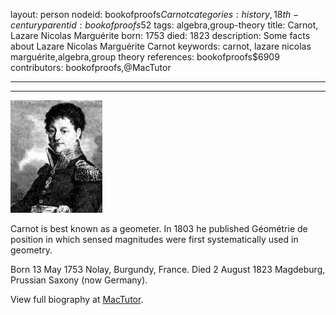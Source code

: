 layout: person
nodeid: bookofproofs$Carnot
categories: history,18th-century
parentid: bookofproofs$52
tags: algebra,group-theory
title: Carnot, Lazare Nicolas Marguérite
born: 1753
died: 1823
description: Some facts about Lazare Nicolas Marguérite Carnot
keywords: carnot, lazare nicolas marguérite,algebra,group theory
references: bookofproofs$6909
contributors: bookofproofs,@MacTutor

---


---

![Carnot.jpg](https://github.com/bookofproofs/bookofproofs.github.io/blob/main/_sources/_assets/images/portraits/Carnot.jpg?raw=true)

Carnot is best known as a geometer. In 1803 he published Géométrie de position in which sensed magnitudes were first systematically used in geometry.

Born 13 May 1753 Nolay, Burgundy, France. Died 2 August 1823 Magdeburg, Prussian Saxony (now Germany).


View full biography at [MacTutor](https://mathshistory.st-andrews.ac.uk/Biographies/Carnot/).
